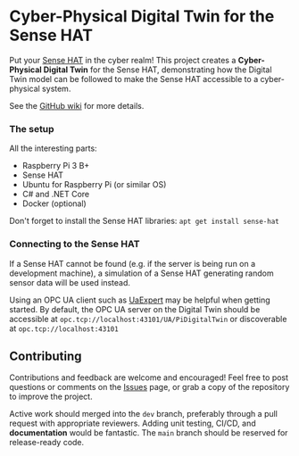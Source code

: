 # Cyber-Physical Digital Twin for the Sense HAT
Put your [Sense HAT](https://www.raspberrypi.com/products/sense-hat/) in the cyber realm!  This project creates a **Cyber-Physical Digital Twin** for the Sense HAT, demonstrating how the Digital Twin model can be followed to make the Sense HAT accessible to a cyber-physical system.

See the [GitHub wiki](https://github.com/eggebee6/PiDigitalTwin/wiki) for more details.

### The setup
All the interesting parts:
- Raspberry Pi 3 B+
- Sense HAT
- Ubuntu for Raspberry Pi (or similar OS)
- C# and .NET Core
- Docker (optional)

Don't forget to install the Sense HAT libraries: `apt get install sense-hat`

### Connecting to the Sense HAT
If a Sense HAT cannot be found (e.g. if the server is being run on a development machine), a simulation of a Sense HAT generating random sensor data will be used instead.

Using an OPC UA client such as [UaExpert](https://www.unified-automation.com/products/development-tools/uaexpert.html) may be helpful when getting started.  By default, the OPC UA server on the Digital Twin should be accessible at `opc.tcp://localhost:43101/UA/PiDigitalTwin` or discoverable at `opc.tcp://localhost:43101`

## Contributing
Contributions and feedback are welcome and encouraged!  Feel free to post questions or comments on the [Issues](https://github.com/eggebee6/PiDigitalTwin/issues) page, or grab a copy of the repository to improve the project.

Active work should merged into the `dev` branch, preferably through a pull request with appropriate reviewers.  Adding unit testing, CI/CD, and **documentation** would be fantastic.  The `main` branch should be reserved for release-ready code.
